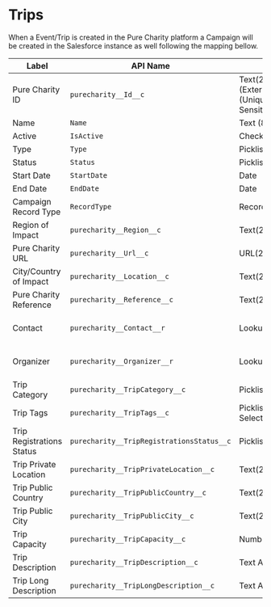 # Trips

When a Event/Trip is created in the Pure Charity platform a Campaign will be created in the Salesforce instance as well following the mapping bellow.

Label | API Name | Type | Description
--- | --- | --- | ---
Pure Charity ID | `purecharity__Id__c` | Text(255) (External ID) (Unique Case Sensitive) | Internal Pure Charity ID
Name | `Name` | Text (80) | Trip name
Active | `IsActive` | Checkbox | `true`
Type | `Type` | Picklist | "Trip"
Status | `Status` | Picklist | "In Progress"
Start Date | `StartDate` | Date | Trip start date
End Date | `EndDate` | Date | Trip end date
Campaign Record Type | `RecordType` | Record Type | Pure Charity Trip (`Pure_Charity_Trip`)
Region of Impact | `purecharity__Region__c` | Text(255) | Trip region of impact
Pure Charity URL | `purecharity__Url__c` | URL(255) | Pure Charity's URL address to the Trip
City/Country of Impact | `purecharity__Location__c` | Text(255) | Trip location of impact
Pure Charity Reference | `purecharity__Reference__c` | Text(255) | Trip Reference Code
Contact | `purecharity__Contact__r` | Lookup(Contact) | Trip Organizer Contact (Admin or Owner)
Organizer | `purecharity__Organizer__r` | Lookup(Account) | Trip Organizer Account (Admin or Owner)
Trip Category | `purecharity__TripCategory__c` | Picklist | Trip category
Trip Tags | `purecharity__TripTags__c` | Picklist (Multi-Select) | Trip tags
Trip Registrations Status | `purecharity__TripRegistrationsStatus__c` | Picklist | Trip registration state "open", "close" or "hide"
Trip Private Location | `purecharity__TripPrivateLocation__c` | Text(255) | Trip's private location
Trip Public Country | `purecharity__TripPublicCountry__c` | Text(255) | Trip's country
Trip Public City | `purecharity__TripPublicCity__c` | Text(255) | Trip's city
Trip Capacity | `purecharity__TripCapacity__c` | Number(18, 0) | Number of tickets for the trip
Trip Description | `purecharity__TripDescription__c` | Text Area(255) | Trip's description
Trip Long Description | `purecharity__TripLongDescription__c` | Text Area(255) | Trip's long description (About)
